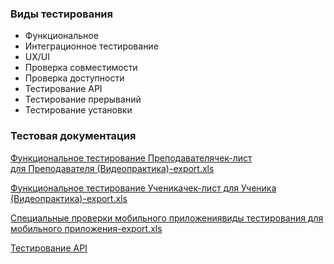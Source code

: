 ### Виды тестирования

- Функциональное
- Интеграционное тестирование
- UX/UI
- Проверка совместимости
- Проверка доступности
- Тестирование API
- Тестирование прерываний
- Тестирование установки

 

### Тестовая документация

[Функциональное тестирование Преподавателя]()[чек-лист для Преподавателя (Видеопрактика)-export.xls](https://github.com/ELvovo7/-Coursework-4-diploma-Skypro-/files/12064968/-.-export.xls)

[Функциональное тестирование Ученика]()[чек-лист для Ученика (Видеопрактика)-export.xls](https://github.com/ELvovo7/-Coursework-4-diploma-Skypro-/files/12064974/-.-export.xls)


[Специальные проверки мобильного приложения]()[виды тестирования для мобильного приложения-export.xls](https://github.com/ELvovo7/-Coursework-4-diploma-Skypro-/files/12064975/-export.xls)



[Тестирование API](https://www.postman.com/lively-equinox-634466/workspace/diploma-qa-33/collection/8605857-e2a63500-4cad-4e7b-b900-24c34c64a8b6?action=share&creator=8605857)
